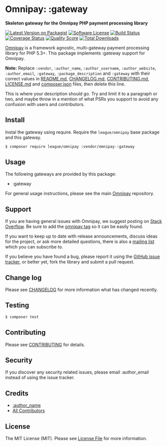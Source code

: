 # Omnipay: :gateway

**Skeleton gateway for the Omnipay PHP payment processing library**

[![Latest Version on Packagist](https://img.shields.io/packagist/v/:vendor/omnipay-:gateway.svg?style=flat-square)](https://packagist.org/packages/:vendor/omnipay-:gateway)
[![Software License](https://img.shields.io/badge/license-MIT-brightgreen.svg?style=flat-square)](LICENSE.md)
[![Build Status](https://img.shields.io/travis/:vendor/omnipay-:gateway/master.svg?style=flat-square)](https://travis-ci.org/:vendor/omnipay-:gateway)
[![Coverage Status](https://img.shields.io/scrutinizer/coverage/g/:vendor/omnipay-:gateway.svg?style=flat-square)](https://scrutinizer-ci.com/g/:vendor/omnipay-:gateway/code-structure)
[![Quality Score](https://img.shields.io/scrutinizer/g/:vendor/omnipay-:gateway.svg?style=flat-square)](https://scrutinizer-ci.com/g/:vendor/omnipay-:gateway)
[![Total Downloads](https://img.shields.io/packagist/dt/:vendor/omnipay-:gateway.svg?style=flat-square)](https://packagist.org/packages/:vendor/omnipay-:gateway)


[Omnipay](https://github.com/thephpleague/omnipay) is a framework agnostic, multi-gateway payment
processing library for PHP 5.3+. This package implements :gateway support for Omnipay.

**Note:** Replace `:vendor`, `:author_name`, `:author_username`, `:author_website`, `:author_email`, `:gateway`, `:package_description` and `:gateway` with their correct values in [README.md](README.md), [CHANGELOG.md](CHANGELOG.md), [CONTRIBUTING.md](CONTRIBUTING.md), [LICENSE.md](LICENSE.md) and [composer.json](composer.json) files, then delete this line.

This is where your description should go. Try and limit it to a paragraph or two, and maybe throw in a mention of what
PSRs you support to avoid any confusion with users and contributors.

## Install

Instal the gateway using require. Require the `league/omnipay` base package and this gateway.

``` bash
$ composer require league/omnipay :vendor/omnipay-:gateway
```

## Usage

The following gateways are provided by this package:

 * :gateway

For general usage instructions, please see the main [Omnipay](https://github.com/thephpleague/omnipay) repository.

## Support

If you are having general issues with Omnipay, we suggest posting on
[Stack Overflow](http://stackoverflow.com/). Be sure to add the
[omnipay tag](http://stackoverflow.com/questions/tagged/omnipay) so it can be easily found.

If you want to keep up to date with release announcements, discuss ideas for the project,
or ask more detailed questions, there is also a [mailing list](https://groups.google.com/forum/#!forum/omnipay) which
you can subscribe to.

If you believe you have found a bug, please report it using the [GitHub issue tracker](https://github.com/:vendor/omnipay-:gateway/issues),
or better yet, fork the library and submit a pull request.

## Change log

Please see [CHANGELOG](CHANGELOG.md) for more information what has changed recently.

## Testing

``` bash
$ composer test
```

## Contributing

Please see [CONTRIBUTING](CONTRIBUTING.md) for details.

## Security

If you discover any security related issues, please email :author_email instead of using the issue tracker.

## Credits

- [:author_name](https://github.com/:author_username)
- [All Contributors](../../contributors)

## License

The MIT License (MIT). Please see [License File](LICENSE.md) for more information.
